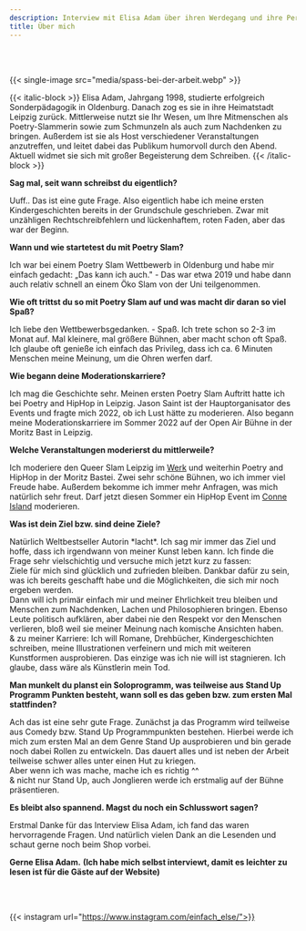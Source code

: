 ```yaml
---
description: Interview mit Elisa Adam über ihren Werdegang und ihre Person.
title: Über mich 
---
```


</br>
</br>


{{< single-image src="media/spass-bei-der-arbeit.webp" >}}

{{< italic-block >}}
Elisa Adam, Jahrgang 1998, studierte erfolgreich Sonderpädagogik in Oldenburg. Danach zog es sie in ihre Heimatstadt Leipzig zurück. 
Mittlerweise nutzt sie Ihr Wesen, um Ihre Mitmenschen als Poetry-Slammerin sowie zum Schmunzeln als auch zum Nachdenken zu bringen.
Außerdem ist sie als Host verschiedener Veranstaltungen anzutreffen, und leitet dabei das Publikum humorvoll durch den Abend.
Aktuell widmet sie sich mit großer Begeisterung dem Schreiben.
{{< /italic-block >}}

**Sag mal, seit wann schreibst du eigentlich?**

Uuff.. Das ist eine gute Frage. Also eigentlich habe ich meine ersten
Kindergeschichten bereits in der Grundschule geschrieben. Zwar mit
unzähligen Rechtschreibfehlern und lückenhaftem, roten Faden, aber das
war der Beginn.

**Wann und wie startetest du mit Poetry Slam?**

Ich war bei einem Poetry Slam Wettbewerb in Oldenburg und habe mir
einfach gedacht: „Das kann ich auch." - Das war etwa 2019 und habe dann
auch relativ schnell an einem Öko Slam von der Uni teilgenommen.

**Wie oft trittst du so mit Poetry Slam auf und was macht dir daran so
viel Spaß?**

Ich liebe den Wettbewerbsgedanken. - Spaß. Ich trete schon so 2-3 im
Monat auf. Mal kleinere, mal größere Bühnen, aber macht schon oft Spaß.
Ich glaube oft genieße ich einfach das Privileg, dass ich ca. 6 Minuten
Menschen meine Meinung, um die Ohren werfen darf.

**Wie begann deine Moderationskarriere?**

Ich mag die Geschichte sehr. Meinen ersten Poetry Slam Auftritt hatte
ich bei Poetry and HipHop in Leipzig. Jason Saint ist der
Hauptorganisator des Events und fragte mich 2022, ob ich Lust hätte zu
moderieren. Also begann meine Moderationskarriere im Sommer 2022 auf der
Open Air Bühne in der Moritz Bast in Leipzig.

**Welche Veranstaltungen moderierst du mittlerweile?**

Ich moderiere den Queer Slam Leipzig im [Werk](https://www.werk-2.de/) und weiterhin Poetry and
HipHop in der Moritz Bastei. Zwei sehr schöne Bühnen, wo ich immer viel
Freude habe. Außerdem bekomme ich immer mehr Anfragen, was mich
natürlich sehr freut. Darf jetzt diesen Sommer ein HipHop Event im [Conne Island](https://conne-island.de/) moderieren.

**Was ist dein Ziel bzw. sind deine Ziele?**

Natürlich Weltbestseller Autorin \*lacht\*. Ich sag mir immer das Ziel
und hoffe, dass ich irgendwann von meiner Kunst leben kann. Ich finde
die Frage sehr vielschichtig und versuche mich jetzt kurz zu fassen:\
Ziele für mich sind glücklich und zufrieden bleiben. Dankbar dafür zu
sein, was ich bereits geschafft habe und die Möglichkeiten, die sich mir
noch ergeben werden.\
Dann will ich primär einfach mir und meiner Ehrlichkeit treu bleiben und
Menschen zum Nachdenken, Lachen und Philosophieren bringen. Ebenso Leute
politisch aufklären, aber dabei nie den Respekt vor den Menschen
verlieren, bloß weil sie meiner Meinung nach komische Ansichten haben.\
& zu meiner Karriere: Ich will Romane, Drehbücher, Kindergeschichten
schreiben, meine Illustrationen verfeinern und mich mit weiteren
Kunstformen ausprobieren. Das einzige was ich nie will ist stagnieren.
Ich glaube, dass wäre als Künstlerin mein Tod.

**Man munkelt du planst ein Soloprogramm, was teilweise aus Stand Up
Programm Punkten besteht, wann soll es das geben bzw. zum ersten Mal
stattfinden?**

Ach das ist eine sehr gute Frage. Zunächst ja das Programm wird
teilweise aus Comedy bzw. Stand Up Programmpunkten bestehen. Hierbei
werde ich mich zum ersten Mal an dem Genre Stand Up ausprobieren und bin
gerade noch dabei Rollen zu entwickeln. Das dauert alles und ist neben
der Arbeit teilweise schwer alles unter einen Hut zu kriegen.\
Aber wenn ich was mache, mache ich es richtig \^\^\
& nicht nur Stand Up, auch Jonglieren werde ich erstmalig auf der Bühne
präsentieren.

**Es bleibt also spannend. Magst du noch ein Schlusswort sagen?**

Erstmal Danke für das Interview Elisa Adam, ich fand das waren
hervorragende Fragen. Und natürlich vielen Dank an die Lesenden und
schaut gerne noch beim Shop vorbei.

**Gerne Elisa Adam.** **(Ich habe mich selbst interviewt, damit es
leichter zu lesen ist für die Gäste auf der Website)**


</br>
</br>

{{< instagram url="https://www.instagram.com/einfach_else/">}}
